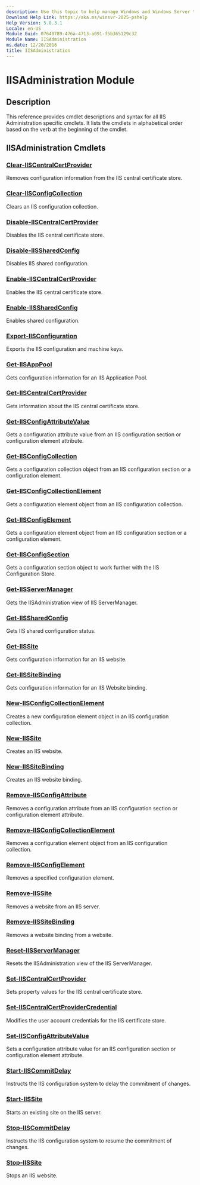 ```yaml
---
description: Use this topic to help manage Windows and Windows Server technologies with Windows PowerShell.
Download Help Link: https://aka.ms/winsvr-2025-pshelp
Help Version: 5.0.3.1
Locale: en-US
Module Guid: 07640789-476a-4713-a091-f5b365129c32
Module Name: IISAdministration
ms.date: 12/20/2016
title: IISAdministration
---
```


# IISAdministration Module
## Description
This reference provides cmdlet descriptions and syntax for all IIS Administration specific cmdlets. It lists the cmdlets in alphabetical order based on the verb at the beginning of the cmdlet.

## IISAdministration Cmdlets
### [Clear-IISCentralCertProvider](Clear-IISCentralCertProvider.md)
Removes configuration information from the IIS central certificate store.

### [Clear-IISConfigCollection](Clear-IISConfigCollection.md)
Clears an IIS configuration collection.

### [Disable-IISCentralCertProvider](Disable-IISCentralCertProvider.md)
Disables the IIS central certificate store.

### [Disable-IISSharedConfig](Disable-IISSharedConfig.md)
Disables IIS shared configuration.

### [Enable-IISCentralCertProvider](Enable-IISCentralCertProvider.md)
Enables the IIS central certificate store.

### [Enable-IISSharedConfig](Enable-IISSharedConfig.md)
Enables shared configuration.

### [Export-IISConfiguration](Export-IISConfiguration.md)
Exports the IIS configuration and machine keys.

### [Get-IISAppPool](Get-IISAppPool.md)
Gets configuration information for an IIS Application Pool.

### [Get-IISCentralCertProvider](Get-IISCentralCertProvider.md)
Gets information about the IIS central certificate store.

### [Get-IISConfigAttributeValue](Get-IISConfigAttributeValue.md)
Gets a configuration attribute value from an IIS configuration section or configuration element attribute.

### [Get-IISConfigCollection](Get-IISConfigCollection.md)
Gets a configuration collection object from an IIS configuration section or a configuration element.

### [Get-IISConfigCollectionElement](Get-IISConfigCollectionElement.md)
Gets a configuration element object from an IIS configuration collection.

### [Get-IISConfigElement](Get-IISConfigElement.md)
Gets a configuration element object from an IIS configuration section or a configuration element.

### [Get-IISConfigSection](Get-IISConfigSection.md)
Gets a configuration section object to work further with the IIS Configuration Store.

### [Get-IISServerManager](Get-IISServerManager.md)
Gets the IISAdministration view of IIS ServerManager.

### [Get-IISSharedConfig](Get-IISSharedConfig.md)
Gets IIS shared configuration status.

### [Get-IISSite](Get-IISSite.md)
Gets configuration information for an IIS website.

### [Get-IISSiteBinding](Get-IISSiteBinding.md)
Gets configuration information for an IIS Website binding.

### [New-IISConfigCollectionElement](New-IISConfigCollectionElement.md)
Creates a new configuration element object in an IIS configuration collection.

### [New-IISSite](New-IISSite.md)
Creates an IIS website.

### [New-IISSiteBinding](New-IISSiteBinding.md)
Creates an IIS website binding.

### [Remove-IISConfigAttribute](Remove-IISConfigAttribute.md)
Removes a configuration attribute from an IIS configuration section or configuration element attribute.

### [Remove-IISConfigCollectionElement](Remove-IISConfigCollectionElement.md)
Removes a configuration element object from an IIS configuration collection.

### [Remove-IISConfigElement](Remove-IISConfigElement.md)
Removes a specified configuration element.

### [Remove-IISSite](Remove-IISSite.md)
Removes a website from an IIS server.

### [Remove-IISSiteBinding](Remove-IISSiteBinding.md)
Removes a website binding from a website.

### [Reset-IISServerManager](Reset-IISServerManager.md)
Resets the IISAdministration view of the IIS ServerManager.

### [Set-IISCentralCertProvider](Set-IISCentralCertProvider.md)
Sets property values for the IIS central certificate store.

### [Set-IISCentralCertProviderCredential](Set-IISCentralCertProviderCredential.md)
Modifies the user account credentials for the IIS certificate store.

### [Set-IISConfigAttributeValue](Set-IISConfigAttributeValue.md)
Sets a configuration attribute value for an IIS configuration section or configuration element attribute.

### [Start-IISCommitDelay](Start-IISCommitDelay.md)
Instructs the IIS configuration system to delay the commitment of changes.

### [Start-IISSite](Start-IISSite.md)
Starts an existing site on the IIS server.

### [Stop-IISCommitDelay](Stop-IISCommitDelay.md)
Instructs the IIS configuration system to resume the commitment of changes.

### [Stop-IISSite](Stop-IISSite.md)
Stops an IIS website.

